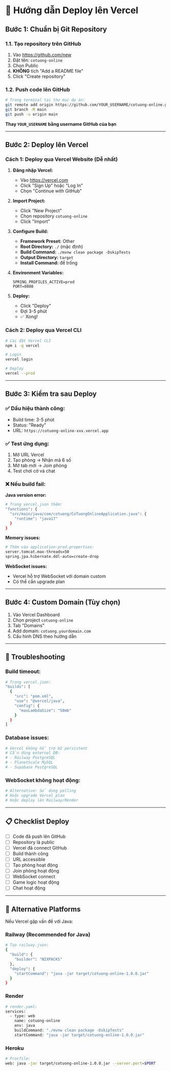 # 🚀 Hướng dẫn Deploy lên Vercel

## Bước 1: Chuẩn bị Git Repository

### 1.1. Tạo repository trên GitHub
1. Vào https://github.com/new
2. Đặt tên: `cotuong-online`
3. Chọn Public
4. **KHÔNG** tích "Add a README file"
5. Click "Create repository"

### 1.2. Push code lên GitHub
```bash
# Trong terminal tại thư mục dự án:
git remote add origin https://github.com/YOUR_USERNAME/cotuong-online.git
git branch -M main
git push -u origin main
```

**Thay `YOUR_USERNAME` bằng username GitHub của bạn**

---

## Bước 2: Deploy lên Vercel

### Cách 1: Deploy qua Vercel Website (Dễ nhất)

1. **Đăng nhập Vercel:**
   - Vào https://vercel.com
   - Click "Sign Up" hoặc "Log In"
   - Chọn "Continue with GitHub"

2. **Import Project:**
   - Click "New Project"
   - Chọn repository `cotuong-online`
   - Click "Import"

3. **Configure Build:**
   - **Framework Preset:** Other
   - **Root Directory:** `./` (mặc định)
   - **Build Command:** `./mvnw clean package -DskipTests`
   - **Output Directory:** `target`
   - **Install Command:** để trống

4. **Environment Variables:**
   ```
   SPRING_PROFILES_ACTIVE=prod
   PORT=8080
   ```

5. **Deploy:**
   - Click "Deploy"
   - Đợi 3-5 phút
   - ✅ Xong!

### Cách 2: Deploy qua Vercel CLI

```bash
# Cài đặt Vercel CLI
npm i -g vercel

# Login
vercel login

# Deploy
vercel --prod
```

---

## Bước 3: Kiểm tra sau Deploy

### ✅ Dấu hiệu thành công:
- Build time: 3-5 phút
- Status: "Ready"
- URL: `https://cotuong-online-xxx.vercel.app`

### ✅ Test ứng dụng:
1. Mở URL Vercel
2. Tạo phòng → Nhận mã 6 số
3. Mở tab mới → Join phòng
4. Test chơi cờ và chat

### ❌ Nếu build fail:

**Java version error:**
```bash
# Trong vercel.json thêm:
"functions": {
  "src/main/java/com/cotuong/CoTuongOnlineApplication.java": {
    "runtime": "java17"
  }
}
```

**Memory issues:**
```bash
# Thêm vào application-prod.properties:
server.tomcat.max-threads=50
spring.jpa.hibernate.ddl-auto=create-drop
```

**WebSocket issues:**
- Vercel hỗ trợ WebSocket với domain custom
- Có thể cần upgrade plan

---

## Bước 4: Custom Domain (Tùy chọn)

1. Vào Vercel Dashboard
2. Chọn project `cotuong-online`
3. Tab "Domains"
4. Add domain: `cotuong.yourdomain.com`
5. Cấu hình DNS theo hướng dẫn

---

## 🐛 Troubleshooting

### Build timeout:
```bash
# Trong vercel.json:
"builds": [
  {
    "src": "pom.xml",
    "use": "@vercel/java",
    "config": {
      "maxLambdaSize": "50mb"
    }
  }
]
```

### Database issues:
```bash
# Vercel không hỗ trợ H2 persistent
# Cần dùng external DB:
# - Railway PostgreSQL
# - PlanetScale MySQL
# - Supabase PostgreSQL
```

### WebSocket không hoạt động:
```bash
# Alternative: Sử dụng polling
# Hoặc upgrade Vercel plan
# Hoặc deploy lên Railway/Render
```

---

## 📋 Checklist Deploy

- [ ] Code đã push lên GitHub
- [ ] Repository là public
- [ ] Vercel đã connect GitHub
- [ ] Build thành công
- [ ] URL accessible
- [ ] Tạo phòng hoạt động
- [ ] Join phòng hoạt động  
- [ ] WebSocket connect
- [ ] Game logic hoạt động
- [ ] Chat hoạt động

---

## 🎯 Alternative Platforms

Nếu Vercel gặp vấn đề với Java:

### Railway (Recommended for Java)
```bash
# Tạo railway.json:
{
  "build": {
    "builder": "NIXPACKS"
  },
  "deploy": {
    "startCommand": "java -jar target/cotuong-online-1.0.0.jar"
  }
}
```

### Render
```bash
# render.yaml:
services:
  - type: web
    name: cotuong-online
    env: java
    buildCommand: "./mvnw clean package -DskipTests"
    startCommand: "java -jar target/cotuong-online-1.0.0.jar"
```

### Heroku
```bash
# Procfile:
web: java -jar target/cotuong-online-1.0.0.jar --server.port=$PORT
```
